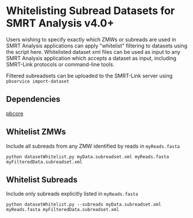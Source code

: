 # Whitelisting Subread Datasets for SMRT Analysis v4.0+
Users wishing to specify exactly which ZMWs or subreads are used in SMRT Analysis applications can apply "whitelist" filtering to datasets using the script here.  Whitelisted dataset xml files can be used as input to any SMRT Analysis application which accepts a dataset as input, including SMRT-Link protocols or command-line tools.

Filtered subreadsets can be uploaded to the SMRT-Link server using `pbservice import-dataset` 

## Dependencies
[pbcore](https://github.com/PacificBiosciences/pbcore)

## Whitelist ZMWs
Include all subreads from any ZMW identified by reads in `myReads.fasta`

    python datasetWhitelist.py myData.subreadset.xml myReads.fasta myFilteredData.subreadset.xml 

## Whitelist Subreads
Include only subreads explicitly listed in `myReads.fasta`

    python datasetWhitelist.py --subreads myData.subreadset.xml myReads.fasta myFilteredData.subreadset.xml
